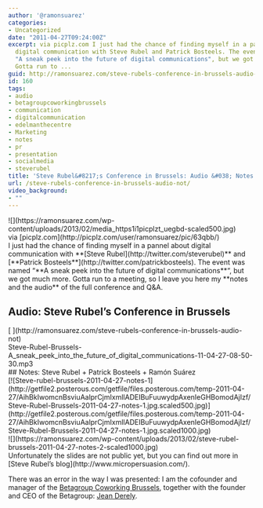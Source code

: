 ```yaml
---
author: '@ramonsuarez'
categories:
- Uncategorized
date: "2011-04-27T09:24:00Z"
excerpt: via picplz.com I just had the chance of finding myself in a pannel about
  digital communication with Steve Rubel and Patrick Bosteels. The event was named
  "A sneak peek into the future of digital communications", but we got much more.
  Gotta run to ...
guid: http://ramonsuarez.com/steve-rubels-conference-in-brussels-audio-not
id: 160
tags:
- audio
- betagroupcoworkingbrussels
- communication
- digitalcommunication
- edelmanthecentre
- Marketing
- notes
- pr
- presentation
- socialmedia
- steverubel
title: 'Steve Rubel&#8217;s Conference in Brussels: Audio &#038; Notes'
url: /steve-rubels-conference-in-brussels-audio-not/
video_background:
- ""
---
```


<div class="p_embed p_image_embed"></div><div>![](https://ramonsuarez.com/wp-content/uploads/2013/02/media_https1i1picplzt_uegbd-scaled500.jpg)</div><div class="posterous_quote_citation">via [picplz.com](http://picplz.com/user/ramonsuarez/pic/63qbb/)</div>I just had the chance of finding myself in a pannel about digital communication with **[Steve Rubel](http://twitter.com/steverubel)** and [**Patrick Bosteels**](http://twitter.com/patrickbosteels). The event was named “**A sneak peek into the future of digital communications**“, but we got much more. Gotta run to a meeting, so I leave you here my **notes and the audio** of the full conference and Q&amp;A.

## Audio: Steve Rubel’s Conference in Brussels

<div class="p_embed p_audio_embed">[  ](http://ramonsuarez.com/steve-rubels-conference-in-brussels-audio-not)<div class="p_icon"></div><div class="p_text">Steve-Rubel-Brussels-A_sneak_peek_into_the_future_of_digital_communications-11-04-27-08-50-30.mp3</div></div>## Notes: Steve Rubel + Patrick Bosteels + Ramón Suárez

<div class="p_embed p_image_embed">[![Steve-rubel-brussels-2011-04-27-notes-1](http://getfile2.posterous.com/getfile/files.posterous.com/temp-2011-04-27/AihBkIwomcnBsviuAalprCjmIxmllADEIBuFuuwydpAxenIeGHBomodAjIzf/Steve-Rubel-Brussels-2011-04-27-notes-1.jpg.scaled500.jpg)](http://getfile2.posterous.com/getfile/files.posterous.com/temp-2011-04-27/AihBkIwomcnBsviuAalprCjmIxmllADEIBuFuuwydpAxenIeGHBomodAjIzf/Steve-Rubel-Brussels-2011-04-27-notes-1.jpg.scaled1000.jpg)</div><div>![](https://ramonsuarez.com/wp-content/uploads/2013/02/steve-rubel-brussels-2011-04-27-notes-2-scaled1000.jpg)</div>Unfortunately the slides are not public yet, but you can find out more in [Steve Rubel’s blog](http://www.micropersuasion.com/).

There was an error in the way I was presented: I am the cofounder and manager of the [Betagroup Coworking Brussels](http://coworking.betagroup.be), together with the founder and CEO of the Betagroup: [Jean Derely](http://be.linkedin.com/in/jderely).